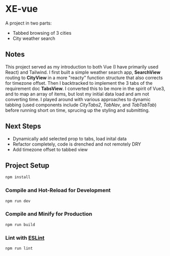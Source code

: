 # XE-vue

A project in two parts:
- Tabbed browsing of 3 cities
- City weather search

## Notes
This project served as my introduction to both Vue (I have primarily used React) and Tailwind. I first built a simple weather search app, __SearchView__ routing to __CityView__ in a more "reacty" function structure that also corrects for timezone offset. Then I backtracked to implement the 3 tabs of the requirement doc __TabsView__. I converted this to be more in the spirit of Vue3, and to map an array of items, but lost my initial data load and am not converting time. I played around with various approaches to dynamic tabbing (used components include _CityTabs2_, _TabNav_, and _TabTabTab_) before running short on time, sprucing up the styling and submitting.

## Next Steps
- Dynamically add selected prop to tabs, load inital data
- Refactor completely, code is drenched and not remotely DRY
- Add timezone offset to tabbed view

## Project Setup

```sh
npm install
```

### Compile and Hot-Reload for Development

```sh
npm run dev
```

### Compile and Minify for Production

```sh
npm run build
```

### Lint with [ESLint](https://eslint.org/)

```sh
npm run lint
```
